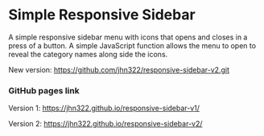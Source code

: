 # Simple Responsive Sidebar

A simple responsive sidebar menu with icons that opens and closes in a press of a button. A simple JavaScript function allows the menu to open to reveal the category names along side the icons.

New version: https://github.com/jhn322/responsive-sidebar-v2.git

### GitHub pages link

Version 1:
https://jhn322.github.io/responsive-sidebar-v1/

Version 2:
https://jhn322.github.io/responsive-sidebar-v2/

